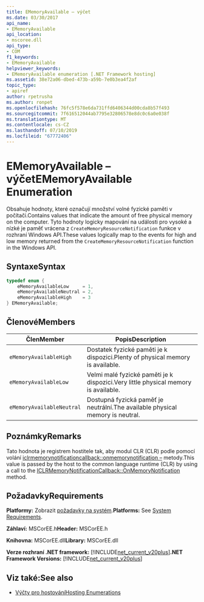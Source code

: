 ```yaml
---
title: EMemoryAvailable – výčet
ms.date: 03/30/2017
api_name:
- EMemoryAvailable
api_location:
- mscoree.dll
api_type:
- COM
f1_keywords:
- EMemoryAvailable
helpviewer_keywords:
- EMemoryAvailable enumeration [.NET Framework hosting]
ms.assetid: 38e72a06-dbed-473b-a59b-7e0b3ea4f2af
topic_type:
- apiref
author: rpetrusha
ms.author: ronpet
ms.openlocfilehash: 76fc5f578e6da731ffd6406344d00cda8b57f493
ms.sourcegitcommit: 7f616512044ab7795e32806578e8dc0c6a0e038f
ms.translationtype: MT
ms.contentlocale: cs-CZ
ms.lasthandoff: 07/10/2019
ms.locfileid: "67772406"
---
```

# <a name="ememoryavailable-enumeration"></a><span data-ttu-id="d0a0f-102">EMemoryAvailable – výčet</span><span class="sxs-lookup"><span data-stu-id="d0a0f-102">EMemoryAvailable Enumeration</span></span>
<span data-ttu-id="d0a0f-103">Obsahuje hodnoty, které označují množství volné fyzické paměti v počítači.</span><span class="sxs-lookup"><span data-stu-id="d0a0f-103">Contains values that indicate the amount of free physical memory on the computer.</span></span> <span data-ttu-id="d0a0f-104">Tyto hodnoty logicky mapování na události pro vysoké a nízké je paměť vrácena z `CreateMemoryResourceNotification` funkce v rozhraní Windows API.</span><span class="sxs-lookup"><span data-stu-id="d0a0f-104">These values logically map to the events for high and low memory returned from the `CreateMemoryResourceNotification` function in the Windows API.</span></span>  
  
## <a name="syntax"></a><span data-ttu-id="d0a0f-105">Syntaxe</span><span class="sxs-lookup"><span data-stu-id="d0a0f-105">Syntax</span></span>  
  
```cpp  
typedef enum {  
    eMemoryAvailableLow     = 1,  
    eMemoryAvailableNeutral = 2,  
    eMemoryAvailableHigh    = 3   
} EMemoryAvailable;  
```  
  
## <a name="members"></a><span data-ttu-id="d0a0f-106">Členové</span><span class="sxs-lookup"><span data-stu-id="d0a0f-106">Members</span></span>  
  
|<span data-ttu-id="d0a0f-107">Člen</span><span class="sxs-lookup"><span data-stu-id="d0a0f-107">Member</span></span>|<span data-ttu-id="d0a0f-108">Popis</span><span class="sxs-lookup"><span data-stu-id="d0a0f-108">Description</span></span>|  
|------------|-----------------|  
|`eMemoryAvailableHigh`|<span data-ttu-id="d0a0f-109">Dostatek fyzické paměti je k dispozici.</span><span class="sxs-lookup"><span data-stu-id="d0a0f-109">Plenty of physical memory is available.</span></span>|  
|`eMemoryAvailableLow`|<span data-ttu-id="d0a0f-110">Velmi malé fyzické paměti je k dispozici.</span><span class="sxs-lookup"><span data-stu-id="d0a0f-110">Very little physical memory is available.</span></span>|  
|`eMemoryAvailableNeutral`|<span data-ttu-id="d0a0f-111">Dostupná fyzická paměť je neutrální.</span><span class="sxs-lookup"><span data-stu-id="d0a0f-111">The available physical memory is neutral.</span></span>|  
  
## <a name="remarks"></a><span data-ttu-id="d0a0f-112">Poznámky</span><span class="sxs-lookup"><span data-stu-id="d0a0f-112">Remarks</span></span>  
 <span data-ttu-id="d0a0f-113">Tato hodnota je registrem hostitele tak, aby modul CLR (CLR) podle pomocí volání [iclrmemorynotificationcallback::onmemorynotification –](../../../../docs/framework/unmanaged-api/hosting/iclrmemorynotificationcallback-onmemorynotification-method.md) metody.</span><span class="sxs-lookup"><span data-stu-id="d0a0f-113">This value is passed by the host to the common language runtime (CLR) by using a call to the [ICLRMemoryNotificationCallback::OnMemoryNotification](../../../../docs/framework/unmanaged-api/hosting/iclrmemorynotificationcallback-onmemorynotification-method.md) method.</span></span>  
  
## <a name="requirements"></a><span data-ttu-id="d0a0f-114">Požadavky</span><span class="sxs-lookup"><span data-stu-id="d0a0f-114">Requirements</span></span>  
 <span data-ttu-id="d0a0f-115">**Platformy:** Zobrazit [požadavky na systém](../../../../docs/framework/get-started/system-requirements.md).</span><span class="sxs-lookup"><span data-stu-id="d0a0f-115">**Platforms:** See [System Requirements](../../../../docs/framework/get-started/system-requirements.md).</span></span>  
  
 <span data-ttu-id="d0a0f-116">**Záhlaví:** MSCorEE.h</span><span class="sxs-lookup"><span data-stu-id="d0a0f-116">**Header:** MSCorEE.h</span></span>  
  
 <span data-ttu-id="d0a0f-117">**Knihovna:** MSCorEE.dll</span><span class="sxs-lookup"><span data-stu-id="d0a0f-117">**Library:** MSCorEE.dll</span></span>  
  
 <span data-ttu-id="d0a0f-118">**Verze rozhraní .NET framework:** [!INCLUDE[net_current_v20plus](../../../../includes/net-current-v20plus-md.md)]</span><span class="sxs-lookup"><span data-stu-id="d0a0f-118">**.NET Framework Versions:** [!INCLUDE[net_current_v20plus](../../../../includes/net-current-v20plus-md.md)]</span></span>  
  
## <a name="see-also"></a><span data-ttu-id="d0a0f-119">Viz také:</span><span class="sxs-lookup"><span data-stu-id="d0a0f-119">See also</span></span>

- [<span data-ttu-id="d0a0f-120">Výčty pro hostování</span><span class="sxs-lookup"><span data-stu-id="d0a0f-120">Hosting Enumerations</span></span>](../../../../docs/framework/unmanaged-api/hosting/hosting-enumerations.md)
